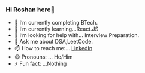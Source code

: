 ### Hi Roshan here👋

- 🔭 I’m currently completing BTech.
- 🌱 I’m currently learning...React.JS
- 🤔 I’m looking for help with... Interview Preparation.
- 💬 Ask me about DSA,LeetCode.
- 📫 How to reach me:... [LinkedIn](https://www.linkedin.com/in/roshan-farakate-b908781a6/)
- 😄 Pronouns: ... He/Him
- ⚡ Fun fact: ...Nothing
